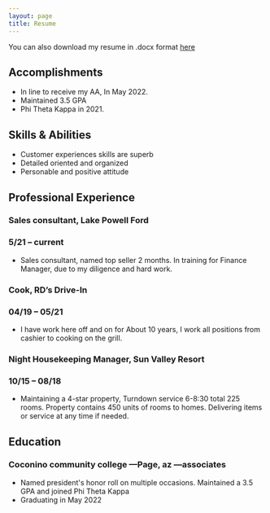 ```yaml
---
layout: page
title: Resume
---
```



You can also download my resume in .docx format [here](https://haileijoe.com/resume.docx)

## Accomplishments

- In line to receive my AA, In May 2022.
- Maintained 3.5 GPA 
- Phi Theta Kappa in 2021.

## Skills & Abilities

- Customer experiences skills are superb
- Detailed oriented and organized
- Personable and positive attitude

## Professional Experience

### Sales consultant, Lake Powell Ford

### 5/21 – current

- Sales consultant, named top seller 2 months. In training for Finance Manager, due to my diligence and hard work.

### Cook, RD’s Drive-In

### 04/19 – 05/21

- I have work here off and on for About 10 years, I work all positions from cashier to cooking on the grill.

### Night Housekeeping Manager, Sun Valley Resort

### 10/15 – 08/18

- Maintaining a 4-star property, Turndown service 6-8:30 total 225 rooms. Property contains 450 units of rooms to homes. Delivering items or service at any time if needed.

## Education

### Coconino community college —Page, az —associates

- Named president's honor roll on multiple occasions. Maintained a 3.5 GPA and joined Phi Theta Kappa
- Graduating in May 2022
